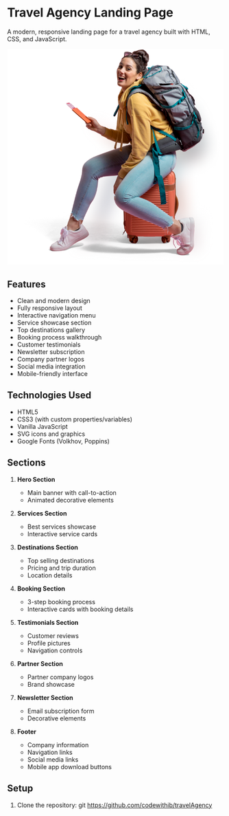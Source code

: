 # Travel Agency Landing Page

A modern, responsive landing page for a travel agency built with HTML, CSS, and JavaScript.

![Travel Agency Landing Page](asset/hero-image.png)

## Features

- Clean and modern design
- Fully responsive layout
- Interactive navigation menu
- Service showcase section
- Top destinations gallery
- Booking process walkthrough
- Customer testimonials
- Newsletter subscription
- Company partner logos
- Social media integration
- Mobile-friendly interface

## Technologies Used

- HTML5
- CSS3 (with custom properties/variables)
- Vanilla JavaScript
- SVG icons and graphics
- Google Fonts (Volkhov, Poppins)

## Sections

1. **Hero Section**
   - Main banner with call-to-action
   - Animated decorative elements

2. **Services Section**
   - Best services showcase
   - Interactive service cards

3. **Destinations Section**
   - Top selling destinations
   - Pricing and trip duration
   - Location details

4. **Booking Section**
   - 3-step booking process
   - Interactive cards with booking details

5. **Testimonials Section**
   - Customer reviews
   - Profile pictures
   - Navigation controls

6. **Partner Section**
   - Partner company logos
   - Brand showcase

7. **Newsletter Section**
   - Email subscription form
   - Decorative elements

8. **Footer**
   - Company information
   - Navigation links
   - Social media links
   - Mobile app download buttons

## Setup

1. Clone the repository:
git https://github.com/codewithib/travelAgency
